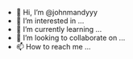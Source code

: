 - 👋 Hi, I’m @johnmandyyy
- 👀 I’m interested in ...
- 🌱 I’m currently learning ...
- 💞️ I’m looking to collaborate on ...
- 📫 How to reach me ...

<!---
johnmandyyy/johnmandyyy is a ✨ special ✨ repository because its `README.md` (this file) appears on your GitHub profile.
You can click the Preview link to take a look at your changes.
--->
